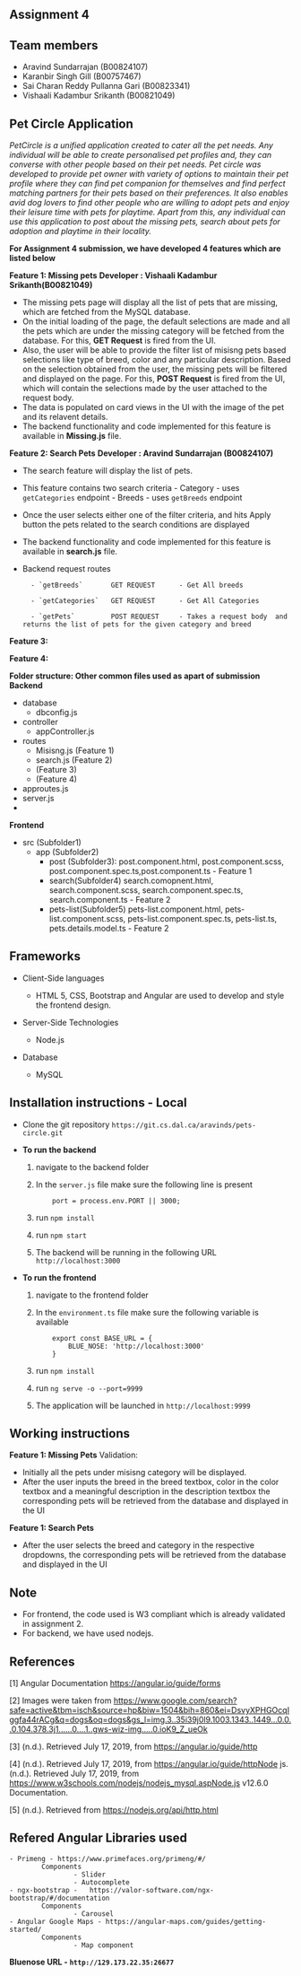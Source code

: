 ## Assignment 4 ##
## Team members
* Aravind Sundarrajan (B00824107)
* Karanbir Singh Gill (B00757467)
* Sai Charan Reddy Pullanna Gari (B00823341)
* Vishaali Kadambur Srikanth (B00821049)

## Pet Circle Application ##

*PetCircle is a unified application created to cater all the pet needs. Any individual will be able to create personalised pet profiles and, they can converse with other people based on their pet needs. Pet circle was developed to provide pet owner with variety of options to maintain their pet profile where they can find pet companion for themselves and find perfect matching partners for their pets based on their preferences. 
It also enables avid dog lovers to find other people who are willing to adopt pets and enjoy their leisure time with pets for playtime. Apart from this, any individual can use this application to post about the missing pets, search about pets for adoption and playtime in their locality.*

**For Assignment 4 submission, we have developed 4 features which are listed below**

**Feature 1: Missing pets**
**Developer : Vishaali Kadambur Srikanth(B00821049)**
- The missing pets page will display all the list of pets that are missing, which are fetched from the MySQL database.
- On the initial loading of the page, the default selections are made and all the pets which are under the missing category will be fetched from the database. For this, **GET Request** is fired from the UI. 
- Also, the user will be able to provide the filter list of misisng pets based selections like type of breed, color and any particular description. Based on the selection obtained from the user, the missing pets will be filtered and displayed on the page. For this, **POST Request** is fired from the UI, which will contain the selections made by the user attached to the request body.
- The data is populated on card views in the UI with the image of the pet and its relavent details.
- The backend functionality and code implemented for this feature is available in **Missing.js** file.

**Feature 2: Search Pets**
**Developer : Aravind Sundarrajan (B00824107)**
 - The search feature will display the list of pets.
 - This feature contains two search criteria
        - Category - uses `getCategories` endpoint
        - Breeds - uses  `getBreeds` endpoint
- Once the user selects either one of the filter criteria, and hits Apply button the pets related to the search conditions are displayed
- The backend functionality and code implemented for this feature is available in **search.js** file.
- Backend request routes

        - `getBreeds`       GET REQUEST      - Get All breeds
        
        - `getCategories`   GET REQUEST      - Get All Categories
        
        - `getPets`         POST REQUEST     - Takes a request body  and returns the list of pets for the given category and breed

**Feature 3:**

**Feature 4:**

**Folder structure: Other common files used as apart of submission**
**Backend** 
- database 
    - dbconfig.js
- controller
    - appController.js
- routes 
    - Misisng.js (Feature 1)
    - search.js (Feature 2)
    -  (Feature 3)
    -  (Feature 4)
- approutes.js
- server.js
-
**Frontend**
- src (Subfolder1)
    - app (Subfolder2)
        - post (Subfolder3): post.component.html, post.component.scss, post.component.spec.ts,post.component.ts                                         - Feature 1
        - search(Subfolder4) search.comopnent.html, search.component.scss, search.component.spec.ts, search.component.ts                                - Feature 2
        - pets-list(Subfolder5) pets-list.component.html, pets-list.component.scss, pets-list.component.spec.ts, pets-list.ts, pets.details.model.ts    - Feature 2

## Frameworks
- Client-Side languages
    - HTML 5, CSS, Bootstrap and Angular are used to develop and style the frontend design.
    
- Server-Side Technologies
    - Node.js
    
- Database
    - MySQL

## Installation instructions - Local
- Clone the git repository `https://git.cs.dal.ca/aravinds/pets-circle.git`
- **To run the backend**
    
    1.  navigate to the backend folder
    2.  In the `server.js` file make sure the following line is present
                
                port = process.env.PORT || 3000;
                
    
    3.  run `npm install`
    4.  run `npm start`
    5.  The backend will be running in the following URL `http://localhost:3000`
            
- **To run the frontend**
    
    1.  navigate to the frontend folder
    2.  In the `environment.ts` file make sure the following variable is available
        
                export const BASE_URL = {
                    BLUE_NOSE: 'http://localhost:3000'
                }
            
    3.  run `npm install`
    4.  run `ng serve -o --port=9999`
    5.  The application will be launched in `http://localhost:9999`
    
## Working instructions

**Feature 1: Missing Pets**
Validation: 
- Initially all the pets under misisng category will be displayed.
- After the user inputs the breed in the breed textbox, color in the color textbox and a meaningful description in the description textbox the corresponding pets will be retrieved from the database and displayed in the UI 

**Feature 1: Search Pets**
- After the user selects the breed and category in the respective dropdowns, the corresponding pets will be retrieved from the database and displayed in the UI

## Note
- For frontend, the code used is W3 compliant which is already validated in assignment 2. 
- For backend, we have used nodejs.
   
## References

[1] Angular Documentation https://angular.io/guide/forms

[2] Images were taken from https://www.google.com/search?safe=active&tbm=isch&source=hp&biw=1504&bih=860&ei=DsvyXPHGOcqIggfa44rACg&q=dogs&oq=dogs&gs_l=img.3..35i39j0l9.1003.1343..1449...0.0..0.104.378.3j1......0....1..gws-wiz-img.....0.ioK9_Z_ueOk

[3] (n.d.). Retrieved July 17, 2019, from https://angular.io/guide/http

[4] (n.d.). Retrieved July 17, 2019, from https://angular.io/guide/httpNode js. (n.d.). Retrieved July 17, 2019, from https://www.w3schools.com/nodejs/nodejs_mysql.aspNode.js v12.6.0 Documentation.

[5] (n.d.). Retrieved from https://nodejs.org/api/http.html


## Refered Angular Libraries used
    - Primeng - https://www.primefaces.org/primeng/#/
            Components
                    - Slider
                    - Autocomplete
    - ngx-bootstrap -   https://valor-software.com/ngx-bootstrap/#/documentation
            Components
                    - Carousel
    - Angular Google Maps - https://angular-maps.com/guides/getting-started/ 
            Components
                    - Map component
                    
                    
**Bluenose URL - `http://129.173.22.35:26677`**